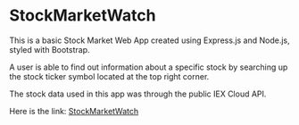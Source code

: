 # StockMarketWatch
This is a basic Stock Market Web App created using Express.js and Node.js, styled with Bootstrap.

A user is able to find out information about a specific stock by searching up the stock ticker symbol located at the top right corner.

The stock data used in this app was through the public IEX Cloud API.

Here is the link: [StockMarketWatch](https://stockmarketwatch-ansh.herokuapp.com/)
